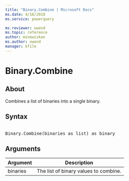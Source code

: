 ```yaml
---
title: "Binary.Combine | Microsoft Docs"
ms.date: 4/16/2018
ms.service: powerquery

ms.reviewer: owend
ms.topic: reference
author: minewiskan
ms.author: owend
manager: kfile
---
```

# Binary.Combine

  
## About  
Combines a list of binaries into a single binary.  
  
## Syntax

<pre>  
Binary.Combine(binaries as list) as binary  
</pre>  
  
## Arguments  
  
|Argument|Description|  
|------------|---------------|  
|binaries|The list of binary values to combine.|  
  
